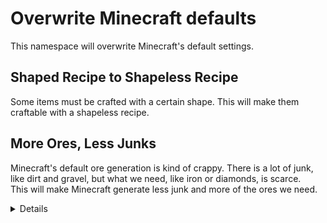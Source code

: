# Overwrite Minecraft defaults

This namespace will overwrite Minecraft's default settings.

## Shaped Recipe to Shapeless Recipe

Some items must be crafted with a certain shape. This will make them craftable with a shapeless recipe.

## More Ores, Less Junks

Minecraft's default ore generation is kind of crappy. There is a lot of junk, like dirt and gravel, but what we need, like iron or diamonds, is scarce.  
This will make Minecraft generate less junk and more of the ores we need.

<details>
<summary>Details</summary>

### Dirt

- Size: 16 (← 33)
- Tries: 7
- Triangle Min Height: 0
- Triangle Max Height: 160

### Gravel

- Size: 25 (← 33)
- Tries: 10 (← 14)
- Triangle Min Height: -64
- Triangle Max Height: 320

### Granite

Lower

- Size: 48 (← 64)
- Tries: 2
- Triangle Min Height: 0
- Triangle Max Height: 60

Upper

- Size: 48 (← 64)
- Tries: 6
- Triangle Min Height: 64
- Triangle Max Height: 128

### Diorite

Lower

- Size: 48 (← 64)
- Tries: 2
- Triangle Min Height: 0
- Triangle Max Height: 60

Upper

- Size: 48 (← 64)
- Tries: 6
- Triangle Min Height: 64
- Triangle Max Height: 128

### Andesite

Lower

- Size: 48 (← 64)
- Tries: 2
- Triangle Min Height: 0
- Triangle Max Height: 60

Upper

- Size: 48 (← 64)
- Tries: 6
- Triangle Min Height: 64
- Triangle Max Height: 128

### Coal Ore

Lower

- Size: 17
- Tries: 20
- Triangle Min Height: 0
- Triangle Max Height: 192

Upper

- Size: 17
- Tries: 30
- Triangle Min Height: 0 (← 136)
- Triangle Max Height: 320

### Iron Ore

Small

- Size: 10 (← 4)
- Tries: 10
- Triangle Min Height: -64
- Triangle Max Height: 72

Middle

- Size: 12 (← 9)
- Tries: 12 (← 10)
- Triangle Min Height: -24
- Triangle Max Height: 56

Upper

- Size: 10 (← 9)
- Tries: 90
- Triangle Min Height: 80
- Triangle Max Height: 384

### Copper Ore

Normal (Small)

- Size: 10
- Tries: 8 (← 16)
- Triangle Min Height: -16
- Triangle Max Height: 112

Large

- Size: 20
- Tries: 8 (← 16)
- Triangle Min Height: -16
- Triangle Max Height: 112

### Gold Ore

Lower

- Size: 12 (← 9)
- Tries: 4 (← 2)
- Triangle Min Height: -64
- Triangle Max Height: 368

Normal

- Size: 12 (← 9)
- Tries: 8 (← 4)
- Triangle Min Height: -64
- Triangle Max Height: 288

### Redstone Ore

Lower

- Size: 8
- Tries: 8
- Triangle Min Height: -96
- Triangle Max Height: -32

Normal

- Size: 10 (← 8)
- Tries: 5 (← 4)
- Triangle Min Height: -64
- Triangle Max Height: 15

### Lapis Lazuli Ore

Normal

- Size: 7
- Tries: 3 (← 2)
- Triangle Min Height: -96
- Triangle Max Height: -16 (← -32)

Burried

- Size: 7
- Tries: 6 (← 4)
- Triangle Min Height: -64
- Triangle Max Height: 32

### Emerald Ore

- Size: 9 (← 3)
- Tries: 120 (← 100)
- Triangle Min Height: -64 (← -16)
- Triangle Max Height: 256 (← 480)

### Diamond Ore

Normal

- Size: 4
- Tries: 7
- Triangle Min Height: -144
- Triangle Max Height: 44 (← 16)

Burried

- Size: 9 (← 8)
- Tries: 5 (← 4)
- Triangle Min Height: -144
- Triangle Max Height: 44 (← 16)

Large

- Size: 12
- Tries: 9
- Triangle Min Height: -144
- Triangle Max Height: 44 (← 16)

</details>
